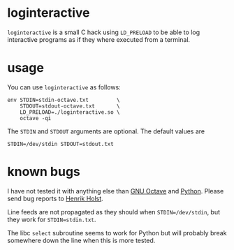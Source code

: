 loginteractive
==============

`loginteractive` is a small C hack using `LD_PRELOAD` to be able to log
interactive programs as if they where executed from a terminal.

usage
=====

You can use `loginteractive` as follows:

    env STDIN=stdin-octave.txt         \
        STDOUT=stdout-octave.txt       \
        LD_PRELOAD=./loginteractive.so \
        octave -qi

The `STDIN` and `STDOUT` arguments are optional. The default values are

    STDIN=/dev/stdin STDOUT=stdout.txt

known bugs
==========

I have not tested it with anything else than [GNU Octave] and [Python].
Please send bug reports to [Henrik Holst].

Line feeds are not propagated as they should when `STDIN=/dev/stdin`, but they
work for `STDIN=stdin.txt`.

The libc `select` subroutine seems to work for Python but will probably break
somewhere down the line when this is more tested.

[Henrik Holst]: mailto:holst@matmech.com
[GNU Octave]: https://www.gnu.org/software/octave/
[Python]: https://www.python.org/
